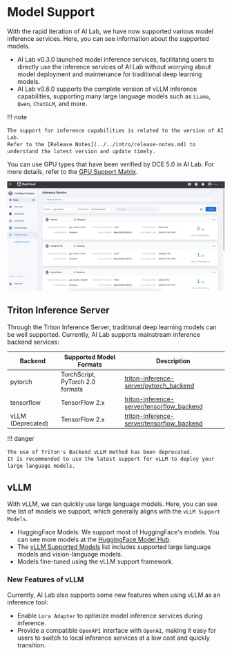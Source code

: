 # Model Support

With the rapid iteration of AI Lab, we have now supported various model inference services.
Here, you can see information about the supported models.

- AI Lab v0.3.0 launched model inference services, facilitating users to directly use
  the inference services of AI Lab without worrying about model deployment and maintenance
  for traditional deep learning models.
- AI Lab v0.6.0 supports the complete version of vLLM inference capabilities,
  supporting many large language models such as `LLama`, `Qwen`, `ChatGLM`, and more.

!!! note

    The support for inference capabilities is related to the version of AI Lab.
    Refer to the [Release Notes](../../intro/release-notes.md) to understand the latest version and update timely.

You can use GPU types that have been verified by DCE 5.0 in AI Lab.
For more details, refer to the [GPU Support Matrix](../../../kpanda/user-guide/gpu/gpu-metrics.md).

![Click to Create](../../images/interface05.png)

## Triton Inference Server

Through the Triton Inference Server, traditional deep learning models can be well supported.
Currently, AI Lab supports mainstream inference backend services:

| Backend | Supported Model Formats | Description |
| ------- | ----------------------- | ----------- |
| pytorch | TorchScript, PyTorch 2.0 formats | [triton-inference-server/pytorch_backend](https://github.com/triton-inference-server/pytorch_backend) |
| tensorflow | TensorFlow 2.x | [triton-inference-server/tensorflow_backend](https://github.com/triton-inference-server/tensorflow_backend) |
| vLLM (Deprecated) | TensorFlow 2.x | [triton-inference-server/tensorflow_backend](https://github.com/triton-inference-server/tensorflow_backend) |

!!! danger

    The use of Triton's Backend vLLM method has been deprecated.
    It is recommended to use the latest support for vLLM to deploy your large language models.

## vLLM

With vLLM, we can quickly use large language models. Here,
you can see the list of models we support, which generally aligns with the `vLLM Support Models`.

- HuggingFace Models: We support most of HuggingFace's models. You can see more models at the
  [HuggingFace Model Hub](https://huggingface.co/models).
- The [vLLM Supported Models](https://docs.vllm.ai/en/stable/models/supported_models.html)
  list includes supported large language models and vision-language models.
- Models fine-tuned using the vLLM support framework.

### New Features of vLLM

Currently, AI Lab also supports some new features when using vLLM as an inference tool:

- Enable `Lora Adapter` to optimize model inference services during inference.
- Provide a compatible `OpenAPI` interface with `OpenAI`, making it easy for users
  to switch to local inference services at a low cost and quickly transition.
